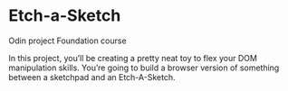 # Etch-a-Sketch

Odin project
Foundation course

In this project, you’ll be creating a pretty neat toy to flex your DOM manipulation skills. 
You’re going to build a browser version of something between a sketchpad and an Etch-A-Sketch.
